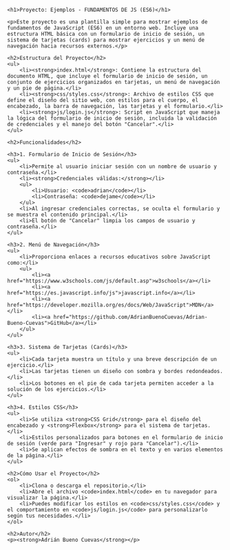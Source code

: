     <h1>Proyecto: Ejemplos - FUNDAMENTOS DE JS (ES6)</h1>

    <p>Este proyecto es una plantilla simple para mostrar ejemplos de fundamentos de JavaScript (ES6) en un entorno web. Incluye una estructura HTML básica con un formulario de inicio de sesión, un sistema de tarjetas (cards) para mostrar ejercicios y un menú de navegación hacia recursos externos.</p>

    <h2>Estructura del Proyecto</h2>
    <ul>
        <li><strong>index.html</strong>: Contiene la estructura del documento HTML, que incluye el formulario de inicio de sesión, un conjunto de ejercicios organizados en tarjetas, un menú de navegación y un pie de página.</li>
        <li><strong>css/styles.css</strong>: Archivo de estilos CSS que define el diseño del sitio web, con estilos para el cuerpo, el encabezado, la barra de navegación, las tarjetas y el formulario.</li>
        <li><strong>js/login.js</strong>: Script en JavaScript que maneja la lógica del formulario de inicio de sesión, incluida la validación de credenciales y el manejo del botón "Cancelar".</li>
    </ul>

    <h2>Funcionalidades</h2>

    <h3>1. Formulario de Inicio de Sesión</h3>
    <ul>
        <li>Permite al usuario iniciar sesión con un nombre de usuario y contraseña.</li>
        <li><strong>Credenciales válidas:</strong></li>
        <ul>
            <li>Usuario: <code>adrian</code></li>
            <li>Contraseña: <code>dejame</code></li>
        </ul>
        <li>Al ingresar credenciales correctas, se oculta el formulario y se muestra el contenido principal.</li>
        <li>El botón de "Cancelar" limpia los campos de usuario y contraseña.</li>
    </ul>

    <h3>2. Menú de Navegación</h3>
    <ul>
        <li>Proporciona enlaces a recursos educativos sobre JavaScript como:</li>
        <ul>
            <li><a href="https://www.w3schools.com/js/default.asp">w3schools</a></li>
            <li><a href="https://es.javascript.info/js">javascript.info</a></li>
            <li><a href="https://developer.mozilla.org/es/docs/Web/JavaScript">MDN</a></li>
            <li><a href="https://github.com/AdrianBuenoCuevas/Adrian-Bueno-Cuevas">GitHub</a></li>
        </ul>
    </ul>

    <h3>3. Sistema de Tarjetas (Cards)</h3>
    <ul>
        <li>Cada tarjeta muestra un título y una breve descripción de un ejercicio.</li>
        <li>Las tarjetas tienen un diseño con sombra y bordes redondeados.</li>
        <li>Los botones en el pie de cada tarjeta permiten acceder a la solución de los ejercicios.</li>
    </ul>

    <h3>4. Estilos CSS</h3>
    <ul>
        <li>Se utiliza <strong>CSS Grid</strong> para el diseño del encabezado y <strong>Flexbox</strong> para el sistema de tarjetas.</li>
        <li>Estilos personalizados para botones en el formulario de inicio de sesión (verde para "Ingresar" y rojo para "Cancelar").</li>
        <li>Se aplican efectos de sombra en el texto y en varios elementos de la página.</li>
    </ul>

    <h2>Cómo Usar el Proyecto</h2>
    <ol>
        <li>Clona o descarga el repositorio.</li>
        <li>Abre el archivo <code>index.html</code> en tu navegador para visualizar la página.</li>
        <li>Puedes modificar los estilos en <code>css/styles.css</code> y el comportamiento en <code>js/login.js</code> para personalizarlo según tus necesidades.</li>
    </ol>

    <h2>Autor</h2>
    <p><strong>Adrián Bueno Cuevas</strong></p>
</body>
</html>
